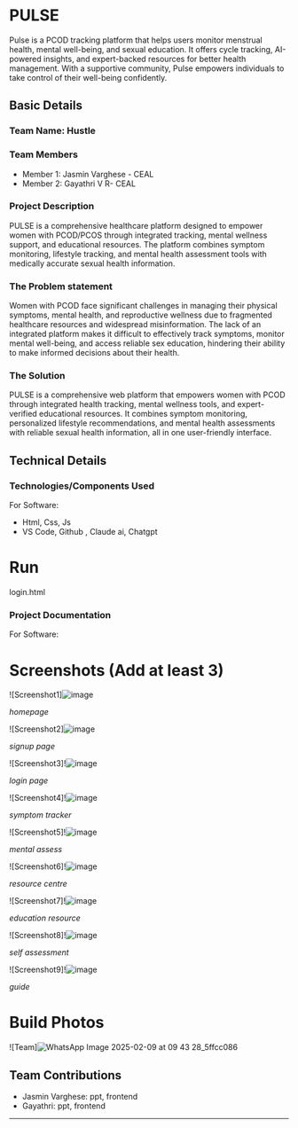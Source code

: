 # PULSE
Pulse is a PCOD tracking platform that helps users monitor menstrual health, mental well-being, and sexual education. It offers cycle tracking, AI-powered insights, and expert-backed resources for better health management. With a supportive community, Pulse empowers individuals to take control of their well-being confidently.

## Basic Details
### Team Name: Hustle


### Team Members
- Member 1: Jasmin Varghese - CEAL
- Member 2: Gayathri V R- CEAL
  
### Project Description
PULSE is a comprehensive healthcare platform designed to empower women with PCOD/PCOS through integrated tracking, mental wellness support, and educational resources. The platform combines symptom monitoring, lifestyle tracking, and mental health assessment tools with medically accurate sexual health information.

### The Problem statement
Women with PCOD face significant challenges in managing their physical symptoms, mental health, and reproductive wellness due to fragmented healthcare resources and widespread misinformation. The lack of an integrated platform makes it difficult to effectively track symptoms, monitor mental well-being, and access reliable sex education, hindering their ability to make informed decisions about their health.

### The Solution
PULSE is a comprehensive web platform that empowers women with PCOD through integrated health tracking, mental wellness tools, and expert-verified educational resources. It combines symptom monitoring, personalized lifestyle recommendations, and mental health assessments with reliable sexual health information, all in one user-friendly interface.

## Technical Details
### Technologies/Components Used
For Software:
- Html, Css, Js
- VS Code, Github , Claude ai, Chatgpt

# Run
login.html

### Project Documentation
For Software:

# Screenshots (Add at least 3)
![Screenshot1]![image](https://1drv.ms/i/c/a2ef1a5762079a7f/EQUdypLTF1JLqnVR0LdZ7JoBMzRdRMUBLQOv3Q4VtXzzjA?e=sT37hU)

*homepage*

![Screenshot2]![image](https://1drv.ms/i/c/a2ef1a5762079a7f/EWsLPGwjg-xHhvL9c_uJ6XYBEpaBB-0Yn-VHUw1iTsO0Ng?e=Zh6Rbu)

*signup page*

![Screenshot3]!![image](https://github.com/user-attachments/assets/e3fac009-ef4d-44b8-a8f8-bbaeed30c146)

*login page*

![Screenshot4]!![image](https://github.com/user-attachments/assets/da08b3e4-5954-48d0-b01d-a409b3b86d89)

*symptom tracker*

![Screenshot5]!![image](https://1drv.ms/i/c/a2ef1a5762079a7f/EXqvupqJYRdMq5aJ5K1ca4cBzy9KJxh0m9BcyEAIbmA9QA?e=TiCuR9)

*mental assess*

![Screenshot6]!![image](https://1drv.ms/i/c/a2ef1a5762079a7f/EUIqwk2iZLhJgZQPLTItc2gBE3GGcOG_JDAiNQCnSz9rOQ?e=KrtAMx)

*resource centre*

![Screenshot7]!![image](https://1drv.ms/i/c/a2ef1a5762079a7f/Ee5VghTy5ItIgBTJMVC9hq0B7Xrb6oMPw-raIUi9QYMmSQ?e=yV0ptl)

*education resource*

![Screenshot8]!![image](https://1drv.ms/i/c/a2ef1a5762079a7f/ETgrd_LYk-pEkeiObnPycVIBrpTl3rsDUCsHcJWDlHSU5A?e=9Sb8Sy)

*self assessment*

![Screenshot9]!![image](https://1drv.ms/i/c/a2ef1a5762079a7f/ETlC6Kv_ux9Njeis3xJuinYB6k21FtTTQveLZuCUMvkGDw?e=n0L9YL)

*guide*


# Build Photos
![Team]![WhatsApp Image 2025-02-09 at 09 43 28_5ffcc086](https://github.com/user-attachments/assets/f2d4aa6b-e7ce-430d-8480-d88940e13478)



## Team Contributions
- Jasmin Varghese: ppt, frontend
- Gayathri: ppt, frontend
  

---

